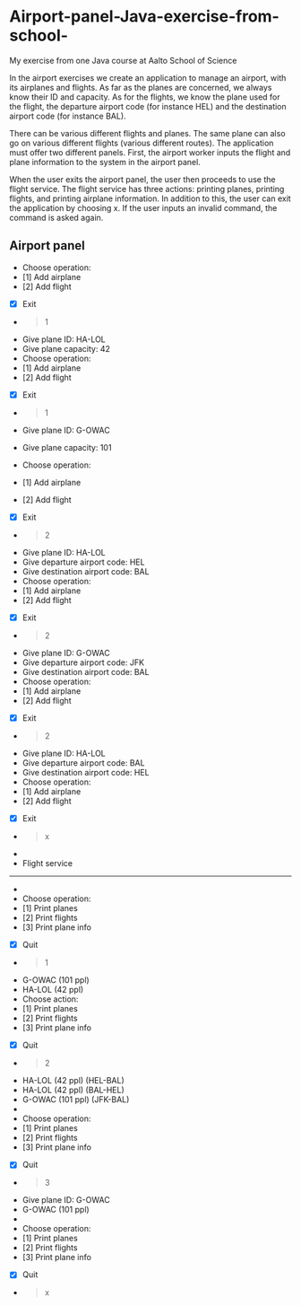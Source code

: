 # Airport-panel-Java-exercise-from-school-

My exercise from one Java course at Aalto School of Science

In the airport exercises we create an application to manage an airport, with its airplanes and flights. As far as the planes are concerned, we always know their ID and capacity. As for the flights, we know the plane used for the flight, the departure airport code (for instance HEL) and the destination airport code (for instance BAL).

There can be various different flights and planes. The same plane can also go on various different flights (various different routes). The application must offer two different panels. First, the airport worker inputs the flight and plane information to the system in the airport panel.

When the user exits the airport panel, the user then proceeds to use the flight service. The flight service has three actions: printing planes, printing flights, and printing airplane information. In addition to this, the user can exit the application by choosing x. If the user inputs an invalid command, the command is asked again.

Airport panel
--------------------

- Choose operation:
- [1] Add airplane
- [2] Add flight
- [x] Exit
- >1
- Give plane ID: HA-LOL
- Give plane capacity: 42
- Choose operation:
- [1] Add airplane
- [2] Add flight
- [x] Exit
- > 1

- Give plane ID: G-OWAC
- Give plane capacity: 101
- Choose operation:
- [1] Add airplane
- [2] Add flight
- [x] Exit
- > 2
- Give plane ID: HA-LOL
- Give departure airport code: HEL
- Give destination airport code: BAL
- Choose operation:
- [1] Add airplane
- [2] Add flight
- [x] Exit
- > 2
- Give plane ID: G-OWAC
- Give departure airport code: JFK
- Give destination airport code: BAL
- Choose operation:
- [1] Add airplane
- [2] Add flight
- [x] Exit
- > 2
- Give plane ID: HA-LOL
- Give departure airport code: BAL
- Give destination airport code: HEL
- Choose operation:
- [1] Add airplane
- [2] Add flight
- [x] Exit
- > x
- 
- Flight service
- -----------
- 
- Choose operation:
- [1] Print planes
- [2] Print flights
- [3] Print plane info
- [x] Quit
- > 1
- G-OWAC (101 ppl)
- HA-LOL (42 ppl)
- Choose action:
- [1] Print planes
- [2] Print flights
- [3] Print plane info
- [x] Quit
- > 2
- HA-LOL (42 ppl) (HEL-BAL)
- HA-LOL (42 ppl) (BAL-HEL)
- G-OWAC (101 ppl) (JFK-BAL)
- 
- Choose operation:
- [1] Print planes
- [2] Print flights
- [3] Print plane info
- [x] Quit
- > 3
- Give plane ID: G-OWAC
- G-OWAC (101 ppl)
- 
- Choose operation:
- [1] Print planes
- [2] Print flights
- [3] Print plane info
- [x] Quit
- > x

